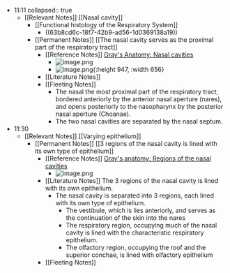 - 11:11
  collapsed:: true
	- [[Relevant Notes]] [[Nasal cavity]]
		- [[Functional histology of the Respiratory System]]
			- ((63b8cd6c-18f7-42b9-ad56-1d0369138a19))
		- [[Permanent Notes]] [[The nasal cavity serves as the proximal part of the respiratory tract]]
			- [[Reference Notes]] [Gray's Anatomy: Nasal cavities](https://www-clinicalkey-com.eproxy.lib.hku.hk/#!/content/book/3-s2.0-B9780323393041000087?scrollTo=%23hl0010885:~:text=on%20each%20side.-,Nasal%20cavities,-The%20two%20nasal)
				- ![image.png](../assets/image_1673148239211_0.png)
				- ![image.png](../assets/image_1673148259290_0.png){:height 947, :width 656}
			- [[Literature Notes]]
			- [[Fleeting Notes]]
				- The nasal  the most proximal part of the respiratory tract, bordered anteriorly by the anterior nasal aperture (nares), and opens posteriorly to the nasopharynx by the posterior nasal aperture (Choanae).
				- The two nasal cavities are separated by the nasal septum.
- 11:30
	- [[Relevant Notes]] [[Varying epithelium]]
		- [[Permanent Notes]] [[3 regions of the nasal cavity is lined with its own type of epithelium]]
			- [[Reference Notes]] [Gray's anatomy: Regions of the nasal cavities](https://www-clinicalkey-com.eproxy.lib.hku.hk/#!/content/book/3-s2.0-B9780323393041000087?scrollTo=%23hl0010885:~:text=and%20nasolacrimal%20duct.-,Regions,-Each%20nasal%20cavity)
				- ![image.png](../assets/image_1673149133675_0.png)
			- [[Literature Notes]] The 3 regions of the nasal cavity is lined with its own epithelium.
				- The nasal cavity is separated into 3 regions, each lined with its own type of epithelium.
					- The vestibule, which is lies anteriorly, and serves as the continuation of the skin into the nares
					- The respiratory region, occupying much of the nasal cavity is lined with the characteristic respiratory epithelium.
					- The olfactory region, occupying the roof and the superior conchae, is lined with olfactory epithelium
			- [[Fleeting Notes]]